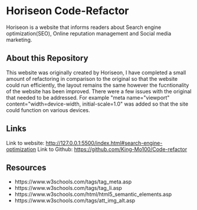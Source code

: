 # Horiseon Code-Refactor 

Horiseon is a website that informs readers about Search engine optimization(SEO), Online reputation management and Social media marketing.

## About this Repository
This website was originally created by Horiseon, I have completed a small amount of refactoring in comparison to the original so that the website could run efficiently, the layout remains the same however the fucntionality of the website has been improved.  There were a few issues with the original that needed to be addressed.  For example "meta name="viewport" content="width=device-width, initial-scale=1.0" was added so that the site could function on various devices.


## Links
Link to website: http://127.0.0.1:5500/index.html#search-engine-optimization
Link to Github: https://github.com/King-Mo100/Code-refactor

## Resources
<ul>
<li>https://www.w3schools.com/tags/tag_meta.asp</li>
<li>https://www.w3schools.com/tags/tag_li.asp</li>
<li>https://www.w3schools.com/html/html5_semantic_elements.asp</li>
<li>https://www.w3schools.com/tags/att_img_alt.asp</li>
</ul>